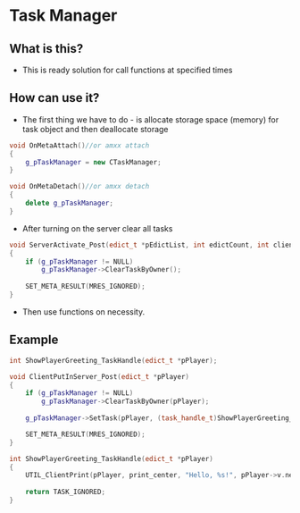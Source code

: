 # Task Manager

## What is this?
* This is ready solution for call functions at specified times

## How can use it?
* The first thing we have to do - is allocate storage space (memory)  for task object and then deallocate storage
```c++
void OnMetaAttach()//or amxx attach
{
	g_pTaskManager = new CTaskManager;
}

void OnMetaDetach()//or amxx detach
{
	delete g_pTaskManager;
}
```
* After turning on the server clear all tasks
```c++
void ServerActivate_Post(edict_t *pEdictList, int edictCount, int clientMax)
{
	if (g_pTaskManager != NULL)
		g_pTaskManager->ClearTaskByOwner();
    
	SET_META_RESULT(MRES_IGNORED);
}
```
* Then use functions on necessity.

## Example

```c++
int ShowPlayerGreeting_TaskHandle(edict_t *pPlayer);

void ClientPutInServer_Post(edict_t *pPlayer)
{
	if (g_pTaskManager != NULL)
		g_pTaskManager->ClearTaskByOwner(pPlayer);
    
	g_pTaskManager->SetTask(pPlayer, (task_handle_t)ShowPlayerGreeting_TaskHandle, 5.0, TASK_NORMAL);

	SET_META_RESULT(MRES_IGNORED);
}

int ShowPlayerGreeting_TaskHandle(edict_t *pPlayer)
{
	UTIL_ClientPrint(pPlayer, print_center, "Hello, %s!", pPlayer->v.netname);
  
	return TASK_IGNORED;
}
```
